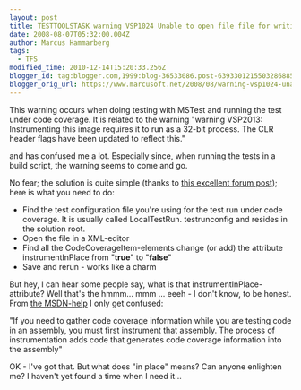 ```yaml
---
layout: post
title: TESTTOOLSTASK warning VSP1024 Unable to open file file for writing.
date: 2008-08-07T05:32:00.004Z
author: Marcus Hammarberg
tags:
  - TFS
modified_time: 2010-12-14T15:20:33.256Z
blogger_id: tag:blogger.com,1999:blog-36533086.post-6393301215503286885
blogger_orig_url: https://www.marcusoft.net/2008/08/warning-vsp1024-unable-to-open-file.html
---
```


This warning occurs when doing testing with MSTest and running the test under code coverage. It is related to the warning "warning VSP2013: Instrumenting this image requires it to run as a 32-bit process. The CLR header flags have been updated to reflect this."

and has confused me a lot. Especially since, when running the tests in a build script, the warning seems to come and go.

No fear; the solution is quite simple (thanks to [this excellent forum post](http://forums.microsoft.com/MSDN/ShowPost.aspx?PostID=2149662&SiteID=1)); here is what you need to do:

- Find the test configuration file you're using for the test run under code coverage. It is usually called LocalTestRun. testrunconfig and resides in the solution root.
- Open the file in a XML-editor
- Find all the CodeCoverageItem-elements change (or add) the attribute    instrumentInPlace from "**true**" to "**false**"
- Save and rerun - works like a charm

But hey, I can hear some people say, what is that instrumentInPlace-attribute? Well that's the hmmm... mmm ... eeeh - I don't know, to be honest. From [the MSDN-help](http://msdn.microsoft.com/en-us/library/ms243141.aspx) I only get confused:

"If you need to gather code coverage information while you are testing code in an assembly, you must first instrument that assembly. The process of instrumentation adds code that generates code coverage information into the assembly"

OK - I've got that. But what does "in place" means? Can anyone enlighten me? I haven't yet found a time when I need it...
